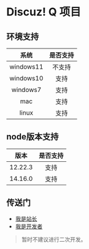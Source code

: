 # Discuz! Q 项目

## 环境支持
| 系统 | 是否支持 |
| :-: | :-: |
| windows11 | 不支持 |
| windows10 | 支持 |
| windows7 | 支持 |
| mac | 支持 |
| linux | 支持 |

## node版本支持
| 版本 | 是否支持 |
| :-: | :-: |
| 12.22.3 | 支持 |
| 14.16.0 | 支持 |

## 传送门
- [我是站长](./docs/user.md)
- [我是开发者](./docs/developer.md)

> 暂时不建议进行二次开发。
